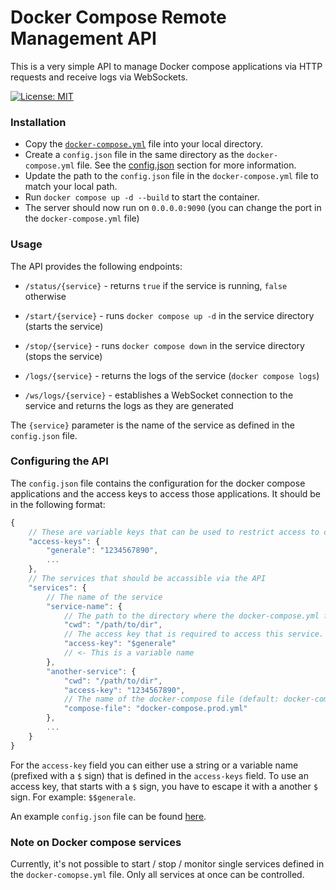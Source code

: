 # Docker Compose Remote Management API

This is a very simple API to manage Docker compose applications via HTTP requests and receive logs via WebSockets.

[![License: MIT](https://img.shields.io/badge/License-MIT-yellow.svg)](https://opensource.org/licenses/MIT)

### Installation

- Copy the [`docker-compose.yml`](./docker-compose.yml) file into your local directory.
- Create a `config.json` file in the same directory as the `docker-compose.yml` file. See the [config.json](#configuring-the-api) section for more information.
- Update the path to the `config.json` file in the `docker-compose.yml` file to match your local path.
- Run `docker compose up -d --build` to start the container.
- The server should now run on `0.0.0.0:9090` (you can change the port in the `docker-compose.yml` file)

### Usage
The API provides the following endpoints:

- `/status/{service}` -
returns `true` if the service is running, `false` otherwise 
- `/start/{service}` - runs `docker compose up -d` in the service directory (starts the service)
- `/stop/{service}` - runs `docker compose down` in the service directory (stops the service)
- `/logs/{service}` - returns the logs of the service (`docker compose logs`)

- `/ws/logs/{service}` - establishes a WebSocket connection to the service and returns the logs as they are generated

The `{service}` parameter is the name of the service as defined in the `config.json` file.

### Configuring the API

The `config.json` file contains the configuration for the docker compose applications and the access keys to access
those applications.
It should be in the following format:

```js
{
    // These are variable keys that can be used to restrict access to certain services
    "access-keys": {
        "generale": "1234567890",
        ...
    },
    // The services that should be accassible via the API
    "services": {
        // The name of the service
        "service-name": {
            // The path to the directory where the docker-compose.yml file is located
            "cwd": "/path/to/dir",
            // The access key that is required to access this service. If not specified, no access key is required
            "access-key": "$generale"
            // <- This is a variable name
        },
        "another-service": {
            "cwd": "/path/to/dir",
            "access-key": "1234567890",
            // The name of the docker-compose file (default: docker-compose.yml)
            "compose-file": "docker-compose.prod.yml"
        },
        ...
    }
}
```

For the `access-key` field you can either use a string or a variable name (prefixed with a `$` sign) that is defined in
the `access-keys` field. To use an access key, that starts with a `$` sign, you have to escape it with a another `$`
sign. For example: `$$generale`.

An example `config.json` file can be found [here](./config.example.json).

### Note on Docker compose services
Currently, it's not possible to start / stop / monitor single services defined in the `docker-comopse.yml` file. Only all services at once can be controlled.
